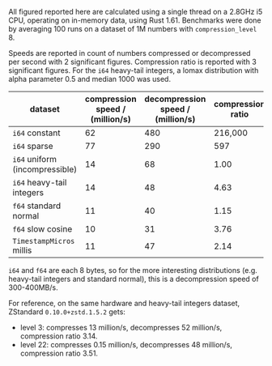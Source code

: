 All figured reported here are calculated using a single thread on a
2.8GHz i5 CPU, operating on in-memory data, using Rust 1.61.
Benchmarks were done by averaging 100 runs on a dataset of 1M numbers
with `compression_level` 8.

Speeds are reported in count of numbers compressed or decompressed
per second with 2 significant figures.
Compression ratio is reported with 3 significant figures.
For the `i64` heavy-tail integers, a lomax distribution with alpha parameter 0.5 and median 1000 was used.

| dataset                        | compression speed / (million/s) | decompression speed / (million/s) | compression ratio |
|--------------------------------|---------------------------------|-----------------------------------|-------------------|
| `i64` constant                 | 62                              | 480                               | 216,000           |
| `i64` sparse                   | 77                              | 290                               | 597               |
| `i64` uniform (incompressible) | 14                              | 68                                | 1.00              |
| `i64` heavy-tail integers      | 14                              | 48                                | 4.63              |
| `f64` standard normal          | 11                              | 40                                | 1.15              |
| `f64` slow cosine              | 10                              | 31                                | 3.76              |
| `TimestampMicros` millis       | 11                              | 47                                | 2.14              |

`i64` and `f64` are each 8 bytes, so for the more interesting distributions
(e.g. heavy-tail integers and standard normal),
this is a decompression speed of 300-400MB/s.

For reference, on the same hardware and heavy-tail integers dataset, ZStandard
`0.10.0+zstd.1.5.2` gets:

* level 3: compresses 13 million/s, decompresses 52 million/s, compression
ratio 3.14.
* level 22: compresses 0.15 million/s, decompresses 48 million/s,
compression ratio 3.51.
